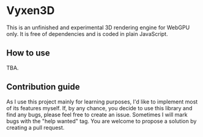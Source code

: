 
# Vyxen3D

This is an unfinished and experimental 3D rendering engine for WebGPU only.
It is free of dependencies and is coded in plain JavaScript.

## How to use

TBA.

## Contribution guide

As I use this project mainly for learning purposes, I'd like to implement most of its features myself.
If, by any chance, you decide to use this library and find any bugs, please feel free to create an issue.
Sometimes I will mark bugs with the "help wanted" tag. You are welcome to propose a solution by creating a pull request.